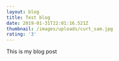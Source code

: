 ```yaml
---
layout: blog
title: Test blog
date: 2019-01-31T22:01:16.521Z
thumbnail: /images/uploads/curt_sam.jpg
rating: '3'
---
```

This is my blog post
